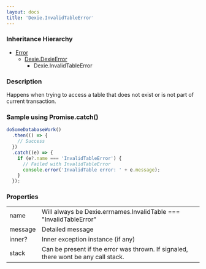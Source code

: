 ```yaml
---
layout: docs
title: 'Dexie.InvalidTableError'
---
```


### Inheritance Hierarchy

- [Error](https://developer.mozilla.org/en-US/docs/Web/JavaScript/Reference/Global_Objects/Error)
  - [Dexie.DexieError](/docs/DexieErrors/DexieError)
    - Dexie.InvalidTableError

### Description

Happens when trying to access a table that does not exist or is not part of current transaction.

### Sample using Promise.catch()

```javascript
doSomeDatabaseWork()
  .then(() => {
    // Success
  })
  .catch((e) => {
    if (e?.name === 'InvalidTableError') {
      // Failed with InvalidTableError
      console.error('InvalidTable error: ' + e.message);
    }
  });
```

### Properties

<table>
<tr><td>name</td><td>Will always be Dexie.errnames.InvalidTable === "InvalidTableError"</td></tr>
<tr><td>message</td><td>Detailed message</td></tr>
<tr><td>inner?</td><td>Inner exception instance (if any)</td></tr>
<tr><td>stack</td><td>Can be present if the error was thrown. If signaled, there wont be any call stack.</td></tr>
</table>
